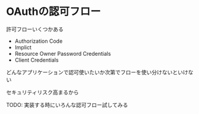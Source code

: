 # OAuthの認可フロー

許可フローいくつかある

- Authorization Code
- Implict
- Resource Owner Password Credentials
- Client Credentials

どんなアプリケーションで認可使いたいか次第でフローを使い分けないといけない

セキュリティリスク高まるから

TODO: 実装する時にいろんな認可フロー試してみる
